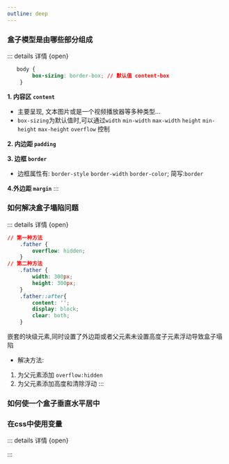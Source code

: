 ```yaml
---
outline: deep
---
```




### 盒子模型是由哪些部分组成

::: details 详情 {open}

```css
   body {
        box-sizing: border-box; // 默认值 content-box 
    }   
```

**1. 内容区 ``content``**
- 主要呈现, 文本图片或是一个视频播放器等多种类型... 
- ``box-sizing``为默认值时,可以通过``width`` ``min-width`` ``max-width`` ``height`` ``min-height``           ``max-height`` ``overflow`` 控制

**2. 内边距 ``padding``**

**3. 边框 ``border``**
- 边框属性有: ``border-style`` ``border-width`` ``border-color``; 简写:``border``


**4.外边距 ``margin``**
:::


### 如何解决盒子塌陷问题

::: details 详情 {open}

```css
// 第一种方法
    .father {
        overflow: hidden;
    }
// 第二种方法
    .father {
        width: 300px;
        height: 300px;
    }
    .father::after{
        content: '';
        display: block;
        clear: both;
    }
```

嵌套的块级元素,同时设置了外边距或者父元素未设置高度子元素浮动导致盒子塌陷

- 解决方法:  

1. 为父元素添加 ``overflow:hidden``
2. 为父元素添加高度和清除浮动
:::


### 如何使一个盒子垂直水平居中


### 在css中使用变量

::: details 详情 {open}


:::


